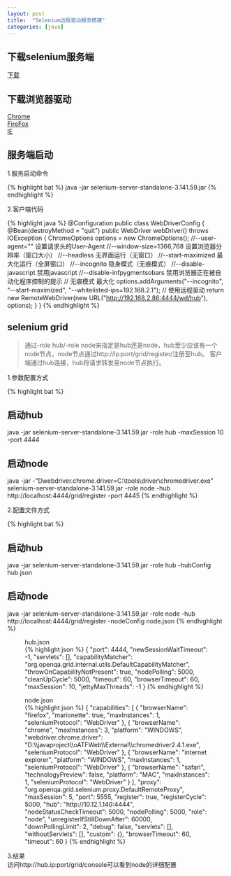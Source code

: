 ```yaml
---
layout: post
title:  "Selenium远程驱动服务搭建"
categories: [java]
---
```


## 下载selenium服务端
[下载](https://docs.seleniumhq.org/download/)

## 下载浏览器驱动
[Chrome](http://chromedriver.storage.googleapis.com/index.html)  
[FireFox](https://github.com/mozilla/geckodriver/releases/)  
[IE](http://selenium-release.storage.googleapis.com/index.html)  

## 服务端启动
1.服务启动命令  

{% highlight bat %}
java -jar selenium-server-standalone-3.141.59.jar
{% endhighlight %}

2.客户端代码  

{% highlight java %}
@Configuration
public class WebDriverConfig {
    @Bean(destroyMethod = "quit")
    public WebDriver webDriver() throws IOException {
        ChromeOptions options = new ChromeOptions();
        //--user-agent=""	设置请求头的User-Agent
        //--window-size=1366,768	设置浏览器分辨率（窗口大小）
        //--headless	无界面运行（无窗口）
        //--start-maximized	最大化运行（全屏窗口）
        //--incognito	隐身模式（无痕模式）
        //--disable-javascript	禁用javascript
        //--disable-infpygmentsobars	禁用浏览器正在被自动化程序控制的提示
        // 无痕模式 最大化
        options.addArguments("--incognito", "--start-maximized", "--whitelisted-ips=192.168.2.1");
        // 使用远程驱动
        return new RemoteWebDriver(new URL("http://192.168.2.86:4444/wd/hub"), options);
    }
}
{% endhighlight %}

## selenium grid
> 通过-role hub/-role node来指定是hub还是node，hub至少应该有一个node节点，node节点通过http://ip:port/grid/register/注册至hub。
> 客户端通过hub连接，hub将请求转发至node节点执行。

1.参数配置方式  

{% highlight bat %}
## 启动hub
java -jar selenium-server-standalone-3.141.59.jar -role hub -maxSession 10 -port 4444
## 启动node
java -jar  -"Dwebdriver.chrome.driver=C:\\tools\\driver\\chromedriver.exe" selenium-server-standalone-3.141.59.jar -role node  -hub http://localhost:4444/grid/register -port 4445
{% endhighlight %}

2.配置文件方式

{% highlight bat %}
## 启动hub
java -jar selenium-server-standalone-3.141.59.jar -role hub -hubConfig hub.json
## 启动node
java -jar selenium-server-standalone-3.141.59.jar -role node -hub http://localhost:4444/grid/register -nodeConfig node.json
{% endhighlight %}

<figure>
<figcaption>hub.json</figcaption>
{% highlight json %}
{
  "port": 4444,
  "newSessionWaitTimeout": -1,
  "servlets": [],
  "capabilityMatcher": "org.openqa.grid.internal.utils.DefaultCapabilityMatcher",
  "throwOnCapabilityNotPresent": true,
  "nodePolling": 5000,
  "cleanUpCycle": 5000,
  "timeout": 60,
  "browserTimeout": 60,
  "maxSession": 10,
  "jettyMaxThreads": -1
}
{% endhighlight %}
</figure>

<figure>
<figcaption>node.json</figcaption>
{% highlight json %}
{
  "capabilities": [
	{
	  "browserName": "firefox",
	  "marionette": true,
	  "maxInstances": 1,
	  "seleniumProtocol": "WebDriver"
	},
	{
	  "browserName": "chrome",
	  "maxInstances": 3,
	  "platform": "WINDOWS",
	  "webdriver.chrome.driver": "D:\\javaproject\\oATFWeb\\External\\chromedriver2.4.1.exe",
	  "seleniumProtocol": "WebDriver"
	},
	{
	  "browserName": "internet explorer",
	  "platform": "WINDOWS",
	  "maxInstances": 1,
	  "seleniumProtocol": "WebDriver"
	},
	{
	  "browserName": "safari",
	  "technologyPreview": false,
	  "platform": "MAC",
	  "maxInstances": 1,
	  "seleniumProtocol": "WebDriver"
	}
  ],
  "proxy": "org.openqa.grid.selenium.proxy.DefaultRemoteProxy",
  "maxSession": 5,
  "port": 5555,
  "register": true,
  "registerCycle": 5000,
  "hub": "http://10.12.1.140:4444",
  "nodeStatusCheckTimeout": 5000,
  "nodePolling": 5000,
  "role": "node",
  "unregisterIfStillDownAfter": 60000,
  "downPollingLimit": 2,
  "debug": false,
  "servlets": [],
  "withoutServlets": [],
  "custom": {},
  "browserTimeout": 60,
  "timeout": 60
}
{% endhighlight %}
</figure>

3.结果  
访问http://hub.ip:port/grid/console可以看到node的详细配置
